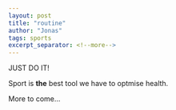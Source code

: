 ```yaml
---
layout: post
title: "routine"
author: "Jonas"
tags: sports
excerpt_separator: <!--more-->
---
```


JUST DO IT! 

Sport is **the** best tool we have to optmise health.

More to come...
